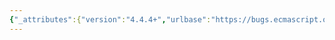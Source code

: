 ```yaml
---
{"_attributes":{"version":"4.4.4+","urlbase":"https://bugs.ecmascript.org/","maintainer":"dherman@mozilla.com"},"bug":{"bug_id":105,"creation_ts":"2011-06-09 10:59:00 -0700","short_desc":"Missing coverage? https://bugs.webkit.org/show_bug.cgi?id=55537","delta_ts":"2012-01-09 17:54:19 -0800","product":"Test262","component":"ECMA-262 Tests","version":"unspecified","rep_platform":"All","op_sys":"All","bug_status":"RESOLVED","resolution":"WONTFIX","priority":"Normal","bug_severity":"minor","everconfirmed":true,"reporter":{"uid":"dfugate","name":"Dave Fugate"},"assigned_to":{"uid":"dfugate","name":"Dave Fugate"},"cc":"erights","long_desc":[{"commentid":228,"comment_count":0,"who":{"uid":"dfugate","name":"Dave Fugate"},"bug_when":"2011-06-09 10:59:02 -0700","thetext":"<Thanks>Mark Miller</Thanks>\n\nWe might be missing coverage for the following test scenario.  Add test case(s)\nassuming this scenario can be mapped to ES5.1 somewhere\n--------------------------------------------------------------------------\n*See\nhttp://codereview.appspot.com/4547070/diff/6003/src/com/google/caja/ses/es5shim.js?context=10&column_width=80\nfor the original*\n\n61 * Workaround for https://bugs.webkit.org/show_bug.cgi?id=55537\n\n62 *\n\n63 * <p>This kludge is safety preserving.\n\n64 *\n\n65 * <p>TODO(erights): Turning on this kludge is expensive, so we\n\n66 * should auto-detect at initialization time whether we need to on\n\n67 * this platform.\n\nihab.awad2011/06/02 04:42:26Isn't this TODO already to-done by the test_* func\nMarkM2011/06/05 17:38:18Done.\n\n68 */\n\n69 function test_MISSING_CALLEE_DESCRIPTOR() {\n\n70 function foo(){}\n\n71 if (Object.getOwnPropertyNames(foo).indexOf('callee') < 0) { return false; }\n\n72 if (foo.hasOwnProperty('callee')) {\n\n73 log('New symptom: empty strict function has own callee');\n\n74 } else {\n\n75 log('Phantom callee on strict functions. ' +\n\n76 'See https://bugs.webkit.org/show_bug.cgi?id=55537');\n\n77 }\n\n78 return true;\n\n79 }\n\n80 //var TOLERATE_MISSING_CALLEE_DESCRIPTOR = false;\n\nihab.awad2011/06/02 04:42:26Why not just delete these commented-out lines now?\nMarkM2011/06/05 17:38:18Done.\n\n81 var TOLERATE_MISSING_CALLEE_DESCRIPTOR = test_MISSING_CALLEE_DESCRIPTOR();"},{"commentid":546,"comment_count":1,"who":{"uid":"dfugate","name":"Dave Fugate"},"bug_when":"2012-01-09 14:47:11 -0800","thetext":"We don't actually have coverage for this one, and we also shouldn't in test262...\n\nFrom my read of ES5.1, the only references to 'callee' are in relation to the Arguments object circa 10.6-(13|14).  Function objects are not defined to have 'callee' properties anywhere in the spec => the extension clause does not limit an implementer from doing this.  Resolving this one as Won't Fix.  That said, I would not be opposed to a test case in the 'best practices' section of test262 covering this."},{"commentid":550,"comment_count":2,"who":{"uid":"erights","name":"Mark S. Miller"},"bug_when":"2012-01-09 17:54:19 -0800","thetext":"Hi David, I think you're misreading the nature of the bug. Although the problem happens to manifest for a property named \"callee\", the fact that it is a spec violation has nothing to do with the name of the property. If a property named \"foo\" caused the same spec violation, it would still be a spec violation we should test for.\n\nIn this case, I'm mellow about it since the bug only ever manifested on Safari and it is already fixed as of WebKit Nightly."}]}}
---
```

